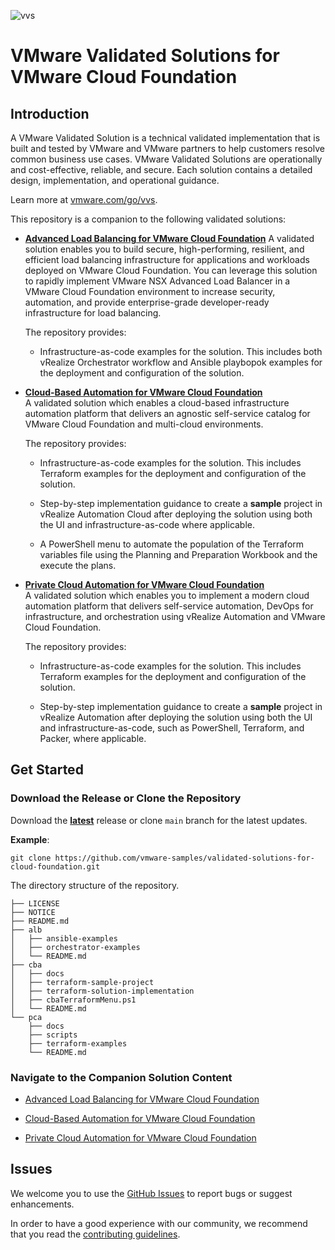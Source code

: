 ![vvs](icon.png)

# VMware Validated Solutions for VMware Cloud Foundation

## Introduction

A VMware Validated Solution is a technical validated implementation that is built and tested by VMware and VMware partners to help customers resolve common business use cases. VMware Validated Solutions are operationally and cost-effective, reliable, and secure. Each solution contains a detailed design, implementation, and operational guidance.

Learn more at [vmware.com/go/vvs](https://vmware.com/go/vvs).

This repository is a companion to the following validated solutions:

* [**Advanced Load Balancing for VMware Cloud Foundation**](https://core.vmware.com/advanced-load-balancing-vmware-cloud-foundation)
A validated solution enables you to build secure, high-performing, resilient, and efficient load balancing infrastructure for applications and workloads deployed on VMware Cloud Foundation. You  can leverage this solution to rapidly implement VMware NSX Advanced Load Balancer in a VMware Cloud Foundation environment to increase security, automation, and provide enterprise-grade developer-ready infrastructure for load balancing.

    The repository provides:

  * Infrastructure-as-code examples for the solution. This includes both vRealize Orchestrator workflow and Ansible playbopok examples for the deployment and configuration of the solution.

* [**Cloud-Based Automation for VMware Cloud Foundation**](https://core.vmware.com/cloud-based-automation-vmware-cloud-foundation)  
A validated solution which enables a cloud-based infrastructure automation platform that delivers an agnostic self-service catalog for VMware Cloud Foundation and multi-cloud environments.

    The repository provides:

  * Infrastructure-as-code examples for the solution. This includes Terraform examples for the deployment and configuration of the solution.

  * Step-by-step implementation guidance to create a **sample** project in vRealize Automation Cloud after deploying the solution using both the UI and infrastructure-as-code where applicable.

  * A PowerShell menu to automate the population of the Terraform variables file using the Planning and Preparation Workbook and the execute the plans.

* [**Private Cloud Automation for VMware Cloud Foundation**](https://core.vmware.com/private-cloud-automation-vmware-cloud-foundation)  
A validated solution which enables you to implement a modern cloud automation platform that delivers self-service automation, DevOps for infrastructure, and orchestration using vRealize Automation and VMware Cloud Foundation.

    The repository provides:

  * Infrastructure-as-code examples for the solution. This includes Terraform examples for the deployment and configuration of the solution.

  * Step-by-step implementation guidance to create a **sample** project in vRealize Automation after deploying the solution using both the UI and infrastructure-as-code, such as PowerShell, Terraform, and Packer, where applicable.

## Get Started

### Download the  Release or Clone the Repository

Download the [**latest**](https://github.com/vmware-samples/validated-solutions-for-cloud-foundation/releases/latest) release or clone `main` branch for the latest updates.

**Example**:

```
git clone https://github.com/vmware-samples/validated-solutions-for-cloud-foundation.git
```

The directory structure of the repository.

```
├── LICENSE
├── NOTICE
├── README.md
├── alb
│   ├── ansible-examples
│   ├── orchestrator-examples
│   └── README.md
├── cba
│   ├── docs
│   ├── terraform-sample-project
│   ├── terraform-solution-implementation
│   ├── cbaTerraformMenu.ps1
│   └── README.md
└── pca
    ├── docs
    ├── scripts
    ├── terraform-examples
    └── README.md
```

### Navigate to the Companion Solution Content

* [Advanced Load Balancing for VMware Cloud Foundation](alb/README.md)

* [Cloud-Based Automation for VMware Cloud Foundation](cba/README.md)

* [Private Cloud Automation for VMware Cloud Foundation](pca/README.md)

## Issues

We welcome you to use the [GitHub Issues](https://github.com/vmware-samples/validated-solutions-for-cloud-foundation/issues) to report bugs or suggest enhancements.

In order to have a good experience with our community, we recommend that you read the [contributing guidelines](CONTRIBUTING.md).
